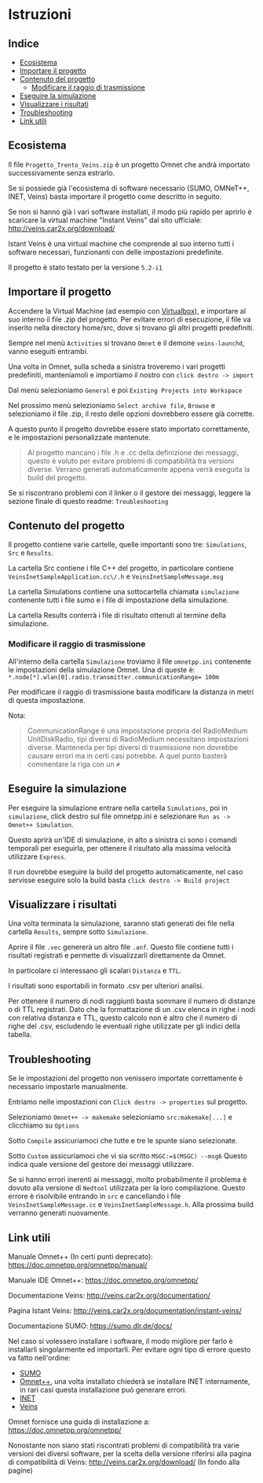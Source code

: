 # Istruzioni

## Indice

* [Ecosistema](#ecosistema)
* [Importare il progetto](#importare-il-progetto)
* [Contenuto del progetto](#contenuto-del-progetto)
  * [Modificare il raggio di trasmissione](#modificare-il-raggio-di-trasmissione)
* [Eseguire la simulazione](#eseguire-la-simulazione)
* [Visualizzare i risultati](#visualizzare-i-risultati)
* [Troubleshooting](#troubleshooting)
* [Link utili](#link-utili)
&nbsp;

## Ecosistema

Il file `Progetto_Trento_Veins.zip` è un progetto Omnet che andrà importato successivamente senza estrarlo.

Se si possiede già l'ecosistema di software necessario (SUMO, OMNeT++, INET, Veins) basta importare il progetto come descritto in seguito.

Se non si hanno già i vari software installati, il modo più rapido per aprirlo è scaricare la virtual machine "Instant Veins" dal sito ufficiale: http://veins.car2x.org/download/

Istant Veins è una virtual machine che comprende al suo interno tutti i software necessari, funzionanti con delle impostazioni predefinite.

Il progetto è stato testato per la versione `5.2-i1`

## Importare il progetto
Accendere la Virtual Machine (ad esempio con [Virtualbox](https://www.virtualbox.org/wiki/Downloads)), e importare al suo interno il file .zip del progetto.
Per evitare errori di esecuzione, il file va inserito nella directory home/src, dove si trovano gli altri progetti predefiniti.

Sempre nel menù `Activities` si trovano `Omnet` e il demone `veins-launchd`, vanno eseguiti entrambi.

Una volta in Omnet, sulla scheda a sinistra troveremo i vari progetti predefiniti, manteniamoli e importiamo il nostro con `click destro -> import`

Dal menù selezioniamo `General` e poi `Existing Projects into Workspace`

Nel prossimo menù selezioniamo `Select archive file`, `Browse` e selezioniamo il file .zip, il resto delle opzioni dovrebbero essere già corrette.

A questo punto il progetto dovrebbe essere stato importato correttamente, e le impostazioni personalizzate mantenute.

> Al progetto mancano i file .h e .cc della definizione dei messaggi, questo è voluto per evitare problemi di compatibilità tra versioni diverse. Verrano generati automaticamente appena verrà eseguita la build del progetto.

Se si riscontrano problemi con il linker o il gestore dei messaggi, leggere la sezione finale di questo readme: `Troubleshooting`

## Contenuto del progetto

Il progetto contiene varie cartelle, quelle importanti sono tre: `Simulations`, `Src` e `Results`.

La cartella Src contiene i file C++ del progetto, in particolare contiene `VeinsInetSampleApplication.cc\/.h` e `VeinsInetSampleMessage.msg`

La cartella Simulations contiene una sottocartella chiamata `simulazione` contenente tutti i file sumo e i file di impostazione della simulazione.

La cartella Results conterrà i file di risultato ottenuti al termine della simulazione.

### Modificare il raggio di trasmissione
All'interno della cartella `Simulazione` troviamo il file `omnetpp.ini` contenente le impostazioni della simulazione Omnet.
Una di queste è:
`*.node[*].wlan[0].radio.transmitter.communicationRange= 100m`

Per modificare il raggio di trasmissione basta modificare la distanza in metri di questa impostazione.

Nota:
> CommunicationRange è una impostazione propria del RadioMedium UnitDiskRadio, tipi diversi di RadioMedium necessitano impostazioni diverse. Mantenerla per tipi diversi di trasmissione non dovrebbe causare errori ma in certi casi potrebbe. A quel punto basterà commentare la riga con un `#`

## Eseguire la simulazione
Per eseguire la simulazione entrare nella cartella `Simulations`, poi in `simulazione`, click destro sul file omnetpp.ini e selezionare `Run as -> Omnet++ Simulation`.

Questo aprirà un'IDE di simulazione, in alto a sinistra ci sono i comandi temporali per eseguirla, per ottenere il risultato alla massima velocità utilizzare `Express`.

Il run dovrebbe eseguire la build del progetto automaticamente, nel caso servisse eseguire solo la build basta `click destro -> Build project`
## Visualizzare i risultati
Una volta terminata la simulazione, saranno stati generati dei file nella cartella `Results`, sempre sotto `Simulazione`.

Aprire il file `.vec` genererà un altro file `.anf`.
Questo file contiene tutti i risultati registrati e permette di visualizzarli direttamente da Omnet.

In particolare ci interessano gli scalari `Distanza` e `TTL`.

I risultati sono esportabili in formato .csv per ulteriori analisi.

Per ottenere il numero di nodi raggiunti basta sommare il numero di distanze o di TTL registrati.
Dato che la formattazione di un .csv elenca in righe i nodi con relativa distanza e TTL, questo calcolo non è altro che il numero di righe del .csv, escludendo le eventuali righe utilizzate per gli indici della tabella.

## Troubleshooting

Se le impostazioni del progetto non venissero importate correttamente è necessario impostarle manualmente.

Entriamo nelle impostazioni con `Click destro -> properties` sul progetto.

Selezioniamo `Omnet++ -> makemake` selezioniamo `src:makemake[...]` e clicchiamo su `Options`

Sotto `Compile` assicuriamoci che tutte e tre le spunte siano selezionate.

Sotto `Custom` assicuriamoci che vi sia scritto `MSGC:=$(MSGC) --msg6`
Questo indica quale versione del gestore dei messaggi utilizzare.


Se si hanno errori inerenti ai messaggi, molto probabilmente il problema è dovuto alla versione di `Nedtool` utilizzata per la loro compilazione. Questo errore è risolvibile entrando in `src` e cancellando i file `VeinsInetSampleMessage.cc` e `VeinsInetSampleMessage.h`.
Alla prossima build verranno generati nuovamente.

## Link utili

Manuale Omnet++ (In certi punti deprecato): https://doc.omnetpp.org/omnetpp/manual/

Manuale IDE Omnet++: https://doc.omnetpp.org/omnetpp/

Documentazione Veins: http://veins.car2x.org/documentation/

Pagina Istant Veins: http://veins.car2x.org/documentation/instant-veins/

Documentazione SUMO: https://sumo.dlr.de/docs/

Nel caso si volessero installare i software, il modo migliore per farlo è installarli singolarmente ed importarli.
Per evitare ogni tipo di errore questo va fatto nell'ordine: 

- [SUMO](https://sumo.dlr.de/docs/Downloads.php)
- [Omnet++](https://omnetpp.org/download/), una volta installato chiederà se installare INET internamente, in rari casi questa installazione può generare errori.
- [INET](https://inet.omnetpp.org/Download.html)
- [Veins](http://veins.car2x.org/download/)

Omnet fornisce una guida di installazione a: https://doc.omnetpp.org/omnetpp/

Nonostante non siano stati riscontrati problemi di compatibilità tra varie versioni dei diversi software, per la scelta della versione riferirsi alla pagina di compatibilità di Veins: http://veins.car2x.org/download/ (In fondo alla pagine)
